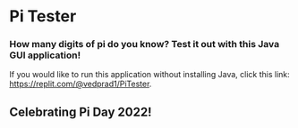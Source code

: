 # Pi Tester
### How many digits of pi do you know? Test it out with this Java GUI application!
If you would like to run this application without installing Java, click this link: https://replit.com/@vedprad1/PiTester.
## Celebrating Pi Day 2022!
